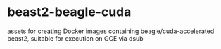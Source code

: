 # beast2-beagle-cuda
assets for creating Docker images containing beagle/cuda-accelerated beast2, suitable for execution on GCE via dsub
